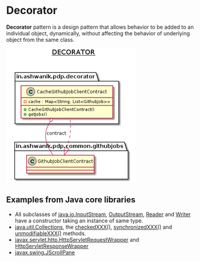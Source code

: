 # Decorator

**Decorator** pattern is a design pattern that allows behavior to be added to an individual object, dynamically, without affecting the behavior of underlying object from the same class.

![Decorator](decorator.png)


## Examples from Java core libraries

- All subclasses of [java.io.InputStream](http://docs.oracle.com/javase/8/docs/api/java/io/InputStream.html), [OutputStream](http://docs.oracle.com/javase/8/docs/api/java/io/OutputStream.html), [Reader](http://docs.oracle.com/javase/8/docs/api/java/io/Reader.html) and [Writer](http://docs.oracle.com/javase/8/docs/api/java/io/Writer.html) have a constructor taking an instance of same type.
- [java.util.Collections](http://docs.oracle.com/javase/8/docs/api/java/util/Collections.html), the [checkedXXX()](http://docs.oracle.com/javase/8/docs/api/java/util/Collections.html#checkedCollection-java.util.Collection-java.lang.Class-), [synchronizedXXX()](http://docs.oracle.com/javase/8/docs/api/java/util/Collections.html#synchronizedCollection-java.util.Collection-) and [unmodifiableXXX()](http://docs.oracle.com/javase/8/docs/api/java/util/Collections.html#unmodifiableCollection-java.util.Collection-) methods.
- [javax.servlet.http.HttpServletRequestWrapper](http://docs.oracle.com/javaee/7/api/javax/servlet/http/HttpServletRequestWrapper.html) and [HttpServletResponseWrapper](http://docs.oracle.com/javaee/7/api/javax/servlet/http/HttpServletResponseWrapper.html)
- [javax.swing.JScrollPane](https://docs.oracle.com/javase/7/docs/api/javax/swing/JScrollPane.html)
